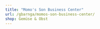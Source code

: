 ```yaml
---
title: "Momo's Son Business Center"
url: /gbarnga/momos-son-business-center/
shop: Gemüse & Obst
---
```

